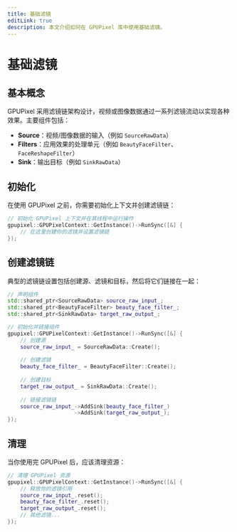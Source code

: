 ```yaml
---
title: 基础滤镜
editLink: true
description: 本文介绍如何在 GPUPixel 库中使用基础滤镜。
---
```


# 基础滤镜

## 基本概念

GPUPixel 采用滤镜链架构设计，视频或图像数据通过一系列滤镜流动以实现各种效果。主要组件包括：

- **Source**：视频/图像数据的输入（例如 `SourceRawData`）
- **Filters**：应用效果的处理单元（例如 `BeautyFaceFilter`、`FaceReshapeFilter`）
- **Sink**：输出目标（例如 `SinkRawData`）

## 初始化

在使用 GPUPixel 之前，你需要初始化上下文并创建滤镜链：

```cpp
// 初始化 GPUPixel 上下文并在其线程中运行操作
gpupixel::GPUPixelContext::GetInstance()->RunSync([&] {
    // 在这里创建你的滤镜并设置滤镜链
});
```

## 创建滤镜链

典型的滤镜链设置包括创建源、滤镜和目标，然后将它们链接在一起：

```cpp
// 声明组件
std::shared_ptr<SourceRawData> source_raw_input_;
std::shared_ptr<BeautyFaceFilter> beauty_face_filter_;
std::shared_ptr<SinkRawData> target_raw_output_;

// 初始化并链接组件
gpupixel::GPUPixelContext::GetInstance()->RunSync([&] {
    // 创建源
    source_raw_input_ = SourceRawData::Create();
    
    // 创建滤镜
    beauty_face_filter_ = BeautyFaceFilter::Create();
    
    // 创建目标
    target_raw_output_ = SinkRawData::Create();
    
    // 链接滤镜链
    source_raw_input_->AddSink(beauty_face_filter_)
                     ->AddSink(target_raw_output_);
});
```

## 清理

当你使用完 GPUPixel 后，应该清理资源：

```cpp
// 清理 GPUPixel 资源
gpupixel::GPUPixelContext::GetInstance()->RunSync([&] {
    // 释放你的滤镜引用
    source_raw_input_.reset();
    beauty_face_filter_.reset();
    target_raw_output_.reset();
    // 其他滤镜...
});
```